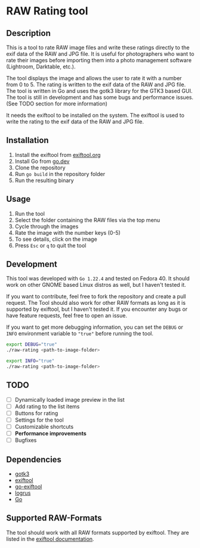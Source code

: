 # RAW Rating tool

## Description

This is a tool to rate RAW image files and write these ratings directly to the exif data of the RAW and JPG file. It is useful for photographers who want to rate their images before importing them into a photo management software (Lightroom, Darktable, etc.).

The tool displays the image and allows the user to rate it with a number from 0 to 5. The rating is written to the exif data of the RAW and JPG file. The tool is written in Go and uses the gotk3 library for the GTK3 based GUI. The tool is still in development and has some bugs and performance issues. (See TODO section for more information)

It needs the exiftool to be installed on the system. The exiftool is used to write the rating to the exif data of the RAW and JPG file.

## Installation

1. Install the exiftool from [exiftool.org](https://exiftool.org/)
2. Install Go from [go.dev](https://go.dev/)
3. Clone the repository
4. Run `go build` in the repository folder
5. Run the resulting binary

## Usage


1. Run the tool
1. Select the folder containing the RAW files via the top menu
1. Cycle through the images
1. Rate the image with the number keys (0-5)
1. To see details, click on the image
1. Press `Esc` or `q` to quit the tool

## Development

This tool was developed with `Go 1.22.4` and tested on Fedora 40. It should work on other GNOME based Linux distros as well, but I haven't tested it.

If you want to contribute, feel free to fork the repository and create a pull request. The Tool should also work for other RAW formats as long as it is supported by exiftool, but I haven't tested it. If you encounter any bugs or have feature requests, feel free to open an issue.

If you want to get more debugging information, you can set the `DEBUG` or `INFO` environment variable to `"true"` before running the tool.

```bash
export DEBUG="true"
./raw-rating <path-to-image-folder>
```

```bash
export INFO="true"
./raw-rating <path-to-image-folder>
```


## TODO

- [ ] Dynamically loaded image preview in the list
- [ ] Add rating to the list items
- [ ] Buttons for rating
- [ ] Settings for the tool
- [ ] Customizable shortcuts
- [ ] **Performance improvements**
- [ ] Bugfixes

## Dependencies

- [gotk3](https://github.com/gotk3/gotk3)
- [exiftool](https://exiftool.org/)
- [go-exiftool](https://github.com/barasher/go-exiftool)
- [logrus](https://github.com/sirupsen/logrus)
- [Go](https://go.dev/)

## Supported RAW-Formats

The tool should work with all RAW formats supported by exiftool. They are listed in the [exiftool documentation](https://exiftool.org/#supported).
